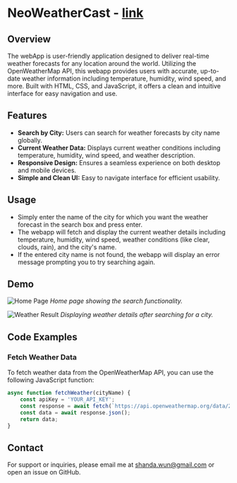 # NeoWeatherCast - [link](https://neoinnolab.github.io/Neo-Mini-WebApp/WeatherCast/index.html)

## Overview
The webApp is user-friendly application designed to deliver real-time weather forecasts for any location around the world. 
Utilizing the OpenWeatherMap API, this webapp provides users with accurate, up-to-date weather information including temperature, humidity, wind speed, and more. 
Built with HTML, CSS, and JavaScript, it offers a clean and intuitive interface for easy navigation and use.

## Features
- **Search by City:** Users can search for weather forecasts by city name globally.
- **Current Weather Data:** Displays current weather conditions including temperature, humidity, wind speed, and weather description.
- **Responsive Design:** Ensures a seamless experience on both desktop and mobile devices.
- **Simple and Clean UI:** Easy to navigate interface for efficient usability.

## Usage
- Simply enter the name of the city for which you want the weather forecast in the search box and press enter.
- The webapp will fetch and display the current weather details including temperature, humidity, wind speed, weather conditions (like clear, clouds, rain), and the city's name.
- If the entered city name is not found, the webapp will display an error message prompting you to try searching again.

## Demo

![Home Page](/path/to/homepage_screenshot.png)
*Home page showing the search functionality.*

![Weather Result](/path/to/weatherresult_screenshot.png)
*Displaying weather details after searching for a city.*



## Code Examples

### Fetch Weather Data
To fetch weather data from the OpenWeatherMap API, you can use the following JavaScript function:

```javascript
async function fetchWeather(cityName) {
    const apiKey = 'YOUR_API_KEY';
    const response = await fetch(`https://api.openweathermap.org/data/2.5/weather?q=${cityName}&appid=${apiKey}`);
    const data = await response.json();
    return data;
}
```


## Contact
For support or inquiries, please email me at [shanda.wun@gmail.com](mailto:shanda.wun@gmail.com) or open an issue on GitHub.

